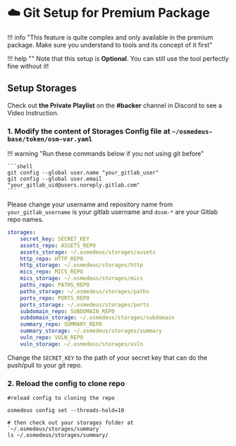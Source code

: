 # :cloud: Git Setup for Premium Package

!!! info "This feature is quite complex and only available in the premium package. Make sure you understand to tools and its concept of it first"

!!! help ""
    Note that this setup is **Optional**. You can still use the tool perfectly fine without it!

## Setup Storages

Check out **the Private Playlist** on the **#backer** channel in Discord to see a Video Instruction.

### 1. Modify the content of Storages Config file at `~/osmedeus-base/token/osm-var.yaml`


!!! warning "Run these commands below if you not using git before"

    ```shell
    git config --global user.name "your_gitlab_user"
    git config --global user.email "your_gitlab_uid@users.noreply.gitlab.com"
    ```

Please change your username and repository name from `your_gitlab_username` is your gitlab username and `dosm-*` are your Gitlab repo names.

```yaml
storages:
    secret_key: SECRET_KEY
    assets_repo: ASSETS_REPO
    assets_storage: ~/.osmedeus/storages/assets
    http_repo: HTTP_REPO
    http_storage: ~/.osmedeus/storages/http
    mics_repo: MICS_REPO
    mics_storage: ~/.osmedeus/storages/mics
    paths_repo: PATHS_REPO
    paths_storage: ~/.osmedeus/storages/paths
    ports_repo: PORTS_REPO
    ports_storage: ~/.osmedeus/storages/ports
    subdomain_repo: SUBDOMAIN_REPO
    subdomain_storage: ~/.osmedeus/storages/subdomain
    summary_repo: SUMMARY_REPO
    summary_storage: ~/.osmedeus/storages/summary
    vuln_repo: VULN_REPO
    vuln_storage: ~/.osmedeus/storages/vuln
```

Change the `SECRET_KEY` to the path of your secret key that can do the push/pull to your git repo.

### 2. Reload the config to clone repo

```shell
#reload config to cloning the repo

osmedeus config set --threads-hold=10

# then check out your storages folder at `~/.osmedeus/storages/summary`
ls ~/.osmedeus/storages/summary/ 

```

